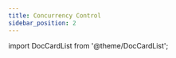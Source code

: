```yaml
---
title: Concurrency Control
sidebar_position: 2
---
```


import DocCardList from '@theme/DocCardList';

<DocCardList />
